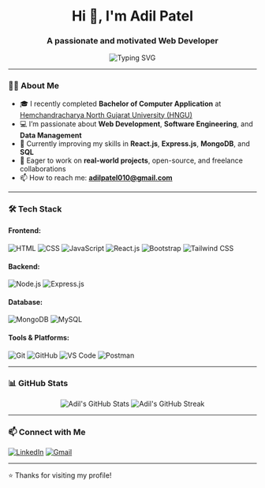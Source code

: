 <h1 align="center">Hi 👋, I'm Adil Patel</h1>
<h3 align="center">A passionate and motivated Web Developer</h3>

<p align="center">
  <img src="https://readme-typing-svg.demolab.com?font=Fira+Code&weight=500&pause=1000&center=true&width=435&lines=Full Stack+Developer;MERN+Stack+Enthusiast;React.js+Lover;Open+Source+Learner" alt="Typing SVG" />
</p>

---

### 👨‍💻 About Me

- 🎓 I recently completed **Bachelor of Computer Application** at [Hemchandracharya North Gujarat University (HNGU)](https://www.ngu.ac.in/)
- 💻 I’m passionate about **Web Development**, **Software Engineering**, and **Data Management**
- 🌱 Currently improving my skills in **React.js**, **Express.js**, **MongoDB**, and **SQL**
- 🚀 Eager to work on **real-world projects**, open-source, and freelance collaborations
- 📫 How to reach me: **adilpatel010@gmail.com**

---

### 🛠️ Tech Stack

#### Frontend:
![HTML](https://img.shields.io/badge/-HTML5-E34F26?style=flat&logo=html5&logoColor=white)
![CSS](https://img.shields.io/badge/-CSS3-1572B6?style=flat&logo=css3)
![JavaScript](https://img.shields.io/badge/-JavaScript-F7DF1E?style=flat&logo=javascript&logoColor=black)
![React.js](https://img.shields.io/badge/-React-61DAFB?style=flat&logo=react&logoColor=black)
![Bootstrap](https://img.shields.io/badge/-Bootstrap-7952B3?style=flat&logo=bootstrap)
![Tailwind CSS](https://img.shields.io/badge/-TailwindCSS-38B2AC?style=flat&logo=tailwind-css&logoColor=white)

#### Backend:
![Node.js](https://img.shields.io/badge/-Node.js-339933?style=flat&logo=nodedotjs&logoColor=white)
![Express.js](https://img.shields.io/badge/-Express.js-000000?style=flat&logo=express&logoColor=white)

#### Database:
![MongoDB](https://img.shields.io/badge/-MongoDB-47A248?style=flat&logo=mongodb&logoColor=white)
![MySQL](https://img.shields.io/badge/-MySQL-00758F?style=flat&logo=mysql&logoColor=white)

#### Tools & Platforms:
![Git](https://img.shields.io/badge/-Git-F05032?style=flat&logo=git&logoColor=white)
![GitHub](https://img.shields.io/badge/-GitHub-181717?style=flat&logo=github)
![VS Code](https://img.shields.io/badge/-VSCode-007ACC?style=flat&logo=visual-studio-code)
![Postman](https://img.shields.io/badge/-Postman-FF6C37?style=flat&logo=postman&logoColor=white)

---

### 📊 GitHub Stats

<p align="center">
  <img src="https://github-readme-stats.vercel.app/api?username=AdilPatel&show_icons=true&theme=github_dark" alt="Adil's GitHub Stats" />
  <img src="https://github-readme-streak-stats.herokuapp.com/?user=AdilPatel&theme=dark" alt="Adil's GitHub Streak" />
</p>

---

### 📫 Connect with Me

[![LinkedIn](https://img.shields.io/badge/-LinkedIn-blue?style=flat&logo=linkedin&logoColor=white)](https://linkedin.com/in/adil-patel-ap)
[![Gmail](https://img.shields.io/badge/-Gmail-D14836?style=flat&logo=gmail&logoColor=white)](mailto:adilpatel010@gmail.com)

---

⭐️ Thanks for visiting my profile!

